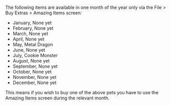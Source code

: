 The following items are available in one month of the year only via the File > Buy Extras > Amazing Items screen:

*   January, None yet
*   February, None yet
*   March, None yet
*   April, None yet
*   May, Metal Dragon
*   June, None yet
*   July, Cookie Monster
*   August, None yet
*   September, None yet
*   October, None yet
*   November, None yet
*   December, None yet

This means if you wish to buy one of the above pets you have to use the Amazing Items screen during the relevant month.